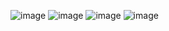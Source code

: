 ![image](https://github.com/ShahbazVK/Project-Management-Graphql-MERN/assets/63925374/7f9bccde-a8a4-423c-a4be-d16d29a8a532)
![image](https://github.com/ShahbazVK/Project-Management-Graphql-MERN/assets/63925374/65f2612f-9687-4dab-b432-246208c09354)
![image](https://github.com/ShahbazVK/Project-Management-Graphql-MERN/assets/63925374/6de124ea-5ac9-462c-98e5-a4126d27a972)
![image](https://github.com/ShahbazVK/Project-Management-Graphql-MERN/assets/63925374/740a72f3-e205-487b-8130-324799ed117a)
